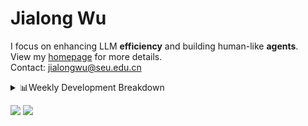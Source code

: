 #  Jialong Wu

I focus on enhancing LLM **efficiency** and building human-like **agents**.<br>
View my [homepage](https://callanwu.github.io/) for more details. <br>
Contact: jialongwu@seu.edu.cn

<details><summary>📊Weekly Development Breakdown</summary>

<!--START_SECTION:waka-->

```txt
From: 11 March 2025 - To: 18 March 2025

Total Time: 18 hrs 53 mins

Python       15 hrs 36 mins  ████████████████████▓░░░░   82.62 %
Other        1 hr 31 mins    ██░░░░░░░░░░░░░░░░░░░░░░░   08.09 %
JSON         1 hr 8 mins     █▓░░░░░░░░░░░░░░░░░░░░░░░   06.05 %
Bash         21 mins         ▒░░░░░░░░░░░░░░░░░░░░░░░░   01.85 %
Markdown     13 mins         ▒░░░░░░░░░░░░░░░░░░░░░░░░   01.21 %
```

<!--END_SECTION:waka-->

[![wakatime](https://wakatime.com/badge/user/c6720b29-9431-4a60-bc9d-e1fb2b6bd65f.svg)](https://wakatime.com/@c6720b29-9431-4a60-bc9d-e1fb2b6bd65f)
</details>

[![](https://img.shields.io/badge/Google%20Scholar-4385FE.svg?&color=d6d6d6&style=flat-square&logo=google-scholar)](https://scholar.google.com/citations?user=6eg2m4YAAAAJ)
![](https://komarev.com/ghpvc/?username=callanwu)
